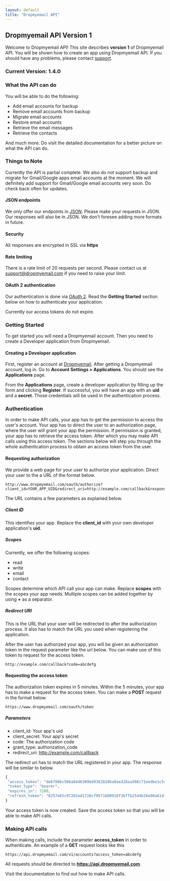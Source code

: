 ```yaml
---
layout: default
title: "Dropmyemail API"
---
```


## Dropmyemail API Version 1

Welcome to Dropmyemail API! This site describes __version 1__ of Dropmyemail API. You will be shown how to create an app using Dropmyemail API. If you should have any problems, please contact [support](mailto:support@dropmyemail.com).

### Current Version: 1.4.0

### What the API can do

You will be able to do the following:

- Add email accounts for backup
- Remove email accounts from backup
- Migrate email accounts
- Restore email accounts
- Retrieve the email messages
- Retrieve the contacts

And much more. Do visit the detailed documentation for a better picture on what the API can do.

### Things to Note

Currently the API is partial complete. We also do not support backup and migrate for Gmail/Google apps email accounts at the moment. We will definitely add support for Gmail/Google email accounts very soon. Do check back often for updates.

#### JSON endpoints

We only offer our endpoints in [JSON](http://en.wikipedia.org/wiki/JSON). Please make your requests in JSON. Our responses will also be in JSON. We don't foresee adding more formats in future.

#### Security

All responses are encrypted in SSL via __https__

#### Rate limiting

There is a rate limit of 20 requests per second. Please contact us at [support@dropmyemail.com](mailto:support@dropmyemail.com) if you need to raise your limit.

#### OAuth 2 authentication

Our authentication is done via [OAuth 2](http://oauth.net/2). Read the __Getting Started__ section below on how to authenticate your application.

Currently our access tokens do not expire.

### Getting Started

To get started you will need a Dropmyemail account. Then you need to create a Developer application from Dropmyemail.

#### Creating a Developer application

First, register an account at [Dropmyemail](www.dropmyemail.com). After getting a Dropmyemail account, log in. Go to __Account Settings > Applications__. You should see the __Applications__ page.

From the __Applications__ page, create a developer application by filling up the form and clicking __Register__. If successful, you will have an app with an __uid__ and a __secret__. Those credentials will be used in the authentication process.

### Authentication

In order to make API calls, your app has to get the permission to access the user's account. Your app has to direct the user to an authorization page, where the user will grant your app the permission. If permission is granted, your app has to retrieve the access token. After which you may make API calls using this access token. The sections below will step you through the whole authentication process to obtain an access token from the user.

#### Requesting authorization

We provide a web page for your user to authorize your application. Direct your user to the a URL of the format below.

```
http://www.dropmyemail.com/oauth/authorize?client_id=YOUR_APP_UID&redirect_uri=http://example.com/callback&response_type=code&scope=read+write
```

The URL contains a few parameters as explained below.

##### Client ID

This identifies your app. Replace the __client_id__ with your own developer application's __uid__.

##### Scopes

Currently, we offer the following scopes:

- read
- write
- email
- contact

Scopes determine which API call your app can make. Replace __scopes__ with the scopes your app needs. Multiple scopes can be added together by using __+__ as a separator.

##### Redirect URI

This is the URL that your user will be redirected to after the authorization process. It also has to match the URL you used when registering the application.

After the user has authorized your app, you will be given an authorization token in the request parameter like the url below. You can make use of this token to request for the access token.

```
http://example.com/callback?code=abcdefg
```

#### Requesting the access token

The authorization token expires in 5 minutes. Within the 5 minutes, your app has to make a request for the access token. You can make a __POST__ request in the format below.

```
https://www.dropmyemail.com/oauth/token
```

##### Parameters

- client_id: Your app's uid
- client_secret: Your app's secret
- code: The authorization code
- grant\_type: authorization_code
- redirect_uri: http://example.com/callback

The redirect uri has to match the URL registered in your app. The response will be similar to below.

``` javascript
{
 "access_token": "de6780bc506a0446309bd9362820ba8aed28aa506c71eedbe1c5c4f9dd350e54",
 "token_type": "bearer",
 "expires_in": 7200,
 "refresh_token": "8257e65c97202ed1726cf9571600918f3bffb2544b26e00a61df9897668c33a1"
}
```

Your access token is now created. Save the access token so that you will be able to make API calls.

### Making API calls

When making calls, include the parameter __access_token__ in order to authenticate. An example of a __GET__ request looks like this

```
https://api.dropmyemail.com/v1/accounts?access_token=abcdefg
```

All requests should be directed to __https://api.dropmyemail.com__.

Visit the documentation to find out how to make API calls.
